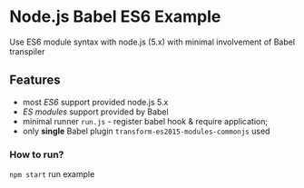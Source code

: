 # Node.js Babel ES6 Example

Use ES6 module syntax with node.js (5.x) with minimal involvement of Babel transpiler

## Features
* most *ES6* support provided node.js 5.x
* *ES modules* support provided by Babel
* minimal runner `run.js` - register babel hook & require application;
* only **single** Babel plugin `transform-es2015-modules-commonjs` used

### How to run?

`npm start` run example